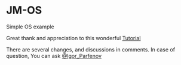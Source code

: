 # JM-OS

Simple OS example

Great thank and appreciation to this wonderful [Tutorial](http://www.jamesmolloy.co.uk)

There are several changes, and discussions in comments. In case of question, You can ask [@Igor_Parfenov](t.me/Igor_Parfenov)
